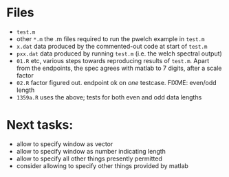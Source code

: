 # Files

* `test.m`
* other `*.m` the .m files required to run the pwelch example in `test.m`
* `x.dat` data produced by the commented-out code at start of `test.m`
* `pxx.dat` data produced by running `test.m` (i.e. the welch spectral output)
* `01.R` etc, various steps towards reproducing results of `test.m`. Apart from
  the endpoints, the spec agrees with matlab to 7 digits, after a scale factor
* `02.R` factor figured out. endpoint ok on *one* testcase. FIXME: even/odd length
* `1359a.R` uses the above; tests for both even and odd data lengths


# Next tasks:

* allow to specify window as vector
* allow to specify window as number indicating length
* allow to specify all other things presently permitted
* consider allowing to specify other things provided by matlab

